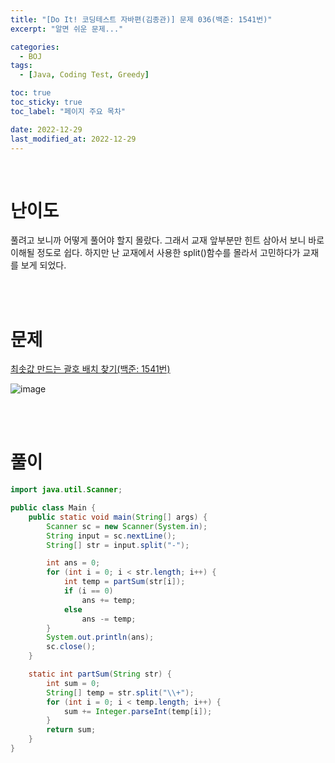 ```yaml
---
title: "[Do It! 코딩테스트 자바편(김종관)] 문제 036(백준: 1541번)"
excerpt: "알면 쉬운 문제..."

categories:
  - BOJ
tags:
  - [Java, Coding Test, Greedy]

toc: true
toc_sticky: true
toc_label: "페이지 주요 목차"

date: 2022-12-29
last_modified_at: 2022-12-29
---
```


<br>

# 난이도

풀려고 보니까 어떻게 풀어야 할지 몰랐다. 그래서 교재 앞부분만 힌트 삼아서 보니 바로 이해될 정도로 쉽다. 하지만 난 교재에서 사용한 split()함수를 몰라서 고민하다가 교재를 보게 되었다.

<br><br>

# 문제

[최솟값 만드는 괄호 배치 찾기(백준: 1541번)](https://www.acmicpc.net/problem/1541)

![image](https://user-images.githubusercontent.com/112764753/209891492-b0edefd0-279c-40c6-98be-a2bf0e3b5b12.png)

<br><br>

# 풀이

```java
import java.util.Scanner;

public class Main {
    public static void main(String[] args) {
        Scanner sc = new Scanner(System.in);
        String input = sc.nextLine();
        String[] str = input.split("-");

        int ans = 0;
        for (int i = 0; i < str.length; i++) {
            int temp = partSum(str[i]);
            if (i == 0)
                ans += temp;
            else
                ans -= temp;
        }
        System.out.println(ans);
        sc.close();
    }

    static int partSum(String str) {
        int sum = 0;
        String[] temp = str.split("\\+");
        for (int i = 0; i < temp.length; i++) {
            sum += Integer.parseInt(temp[i]);
        }
        return sum;
    }
}
```
